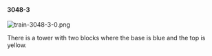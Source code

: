 #### 3048-3
![train-3048-3-0.png](https://github.com/lil-lab/nlvr/raw/master/nlvr/train/images/16/train-3048-3-0.png "train-3048-3-0.png")

There is a tower with two blocks where the base is blue and the top is yellow.